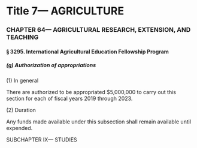 
# Title 7— AGRICULTURE
### CHAPTER 64— AGRICULTURAL RESEARCH, EXTENSION, AND TEACHING
#### § 3295. International Agricultural Education Fellowship Program
##### (g) Authorization of appropriations

(1) In general

There are authorized to be appropriated $5,000,000 to carry out this section for each of fiscal years 2019 through 2023.

(2) Duration

Any funds made available under this subsection shall remain available until expended.

SUBCHAPTER IX— STUDIES
